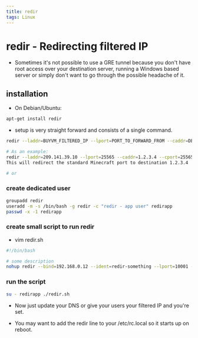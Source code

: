 ```yaml
---
title: redir
tags: Linux
---
```


# redir - Redirecting filtered IP
- Sometimes it's not possible to use a GRE tunnel because you don't have root access over your destination server, running a Windows based server or simply don't want to go through the possible headache of it.

## installation
- On Debian/Ubuntu:
```sh
apt-get install redir
```

- setup is very straight forward and consists of a single command.
```sh
redir --laddr=BUYVM_FILTERED_IP --lport=PORT_TO_FORWARD_FROM --caddr=DESTINATION_IP --cport=DESTINATION_PORT &

# As an example:
redir --laddr=209.141.39.10 --lport=25565 --caddr=1.2.3.4 --cport=25565 &
This will redirect the standard Minecraft port to destination 1.2.3.4

# or

```
### create dedicated user
```sh
groupadd redir
useradd -m -s /bin/bash -g redir -c "redir - app user" redirapp
passwd -x -1 redirapp
```
### create small script to run redir

- vim redir.sh
```sh
#!/bin/bash

# some description
nohup redir --bind=192.168.0.12 --ident=redir-something --lport=10001 --laddr=192.168.0.12 --cport=22 --caddr=something.com > /var/tmp/redir-something.log 2>&1 &
```
### run the script
```sh
su - redirapp ./redir.sh
```
- Now just update your DNS or give your users your filtered IP and you're set.

- You may want to add the redir line to your /etc/rc.local so it starts up on reboot.